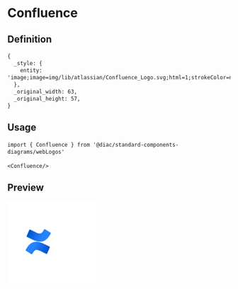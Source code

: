 # Confluence

## Definition

```
{
  _style: { 
    entity: 'image;image=img/lib/atlassian/Confluence_Logo.svg;html=1;strokeColor=none;',
  },
  _original_width: 63,
  _original_height: 57,
}
```

## Usage

```
import { Confluence } from '@diac/standard-components-diagrams/webLogos'

<Confluence/>
```

## Preview

<img src="./confluence.png" width="200"/>
